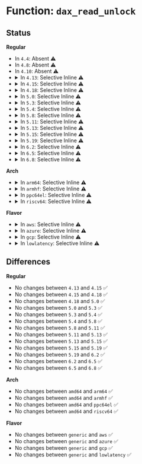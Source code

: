 # Function: <code>dax_read_unlock</code>

## Status
<b>Regular</b>
<ul>
<li>
In <code>4.4</code>: Absent ⚠️
</li>
<li>
In <code>4.8</code>: Absent ⚠️
</li>
<li>
In <code>4.10</code>: Absent ⚠️
</li>
<li>
<details>
<summary>In <code>4.13</code>: Selective Inline ⚠️</summary>

```c
void dax_read_unlock(int id);
```

**Collision:** Unique Global

**Inline:** Selective

**Transformation:** False

**Instances:**

```
In drivers/dax/super.c (ffffffff8163ce64)
Location: drivers/dax/super.c:42
Inline: True
Inline callers:
  - drivers/dax/super.c:dax_get_by_host
  - drivers/dax/super.c:__bdev_dax_supported
Direct callers:
  - fs/dax.c:dax_iomap_fault
  - fs/dax.c:dax_iomap_fault
  - fs/dax.c:dax_iomap_fault
  - fs/dax.c:dax_iomap_fault
  - fs/dax.c:dax_iomap_fault
  - fs/dax.c:dax_iomap_fault
  - fs/dax.c:dax_iomap_actor
  - fs/dax.c:dax_iomap_actor
  - fs/dax.c:__dax_zero_page_range
  - fs/dax.c:__dax_zero_page_range
  - fs/dax.c:dax_writeback_mapping_range
  - fs/dax.c:dax_writeback_mapping_range
```
**Symbols:**

```
ffffffff8163caf0-ffffffff8163cb09: dax_read_unlock (STB_GLOBAL)
```
</details>
</li>
<li>
<details>
<summary>In <code>4.15</code>: Selective Inline ⚠️</summary>

```c
void dax_read_unlock(int id);
```

**Collision:** Unique Global

**Inline:** Selective

**Transformation:** False

**Instances:**

```
In drivers/dax/super.c (ffffffff816a5b34)
Location: drivers/dax/super.c:43
Inline: True
Inline callers:
  - drivers/dax/super.c:dax_get_by_host
  - drivers/dax/super.c:__bdev_dax_supported
Direct callers:
  - fs/dax.c:dax_iomap_fault
  - fs/dax.c:dax_iomap_fault
  - fs/dax.c:dax_iomap_actor
  - fs/dax.c:dax_iomap_actor
  - fs/dax.c:__dax_zero_page_range
  - fs/dax.c:__dax_zero_page_range
  - fs/dax.c:dax_iomap_pfn
  - fs/dax.c:dax_writeback_mapping_range
  - fs/dax.c:dax_writeback_mapping_range
```
**Symbols:**

```
ffffffff816a5780-ffffffff816a5799: dax_read_unlock (STB_GLOBAL)
```
</details>
</li>
<li>
<details>
<summary>In <code>4.18</code>: Selective Inline ⚠️</summary>

```c
void dax_read_unlock(int id);
```

**Collision:** Unique Global

**Inline:** Selective

**Transformation:** False

**Instances:**

```
In drivers/dax/super.c (ffffffff816e1f54)
Location: drivers/dax/super.c:43
Inline: True
Inline callers:
  - drivers/dax/super.c:dax_get_by_host
Direct callers:
  - fs/dax.c:dax_iomap_actor
  - fs/dax.c:dax_iomap_actor
  - fs/dax.c:dax_iomap_pfn
```
**Symbols:**

```
ffffffff816e19d0-ffffffff816e19e9: dax_read_unlock (STB_GLOBAL)
```
</details>
</li>
<li>
<details>
<summary>In <code>5.0</code>: Selective Inline ⚠️</summary>

```c
void dax_read_unlock(int id);
```

**Collision:** Unique Global

**Inline:** Selective

**Transformation:** False

**Instances:**

```
In drivers/dax/super.c (ffffffff81705374)
Location: drivers/dax/super.c:43
Inline: True
Inline callers:
  - drivers/dax/super.c:dax_get_by_host
Direct callers:
  - fs/dax.c:dax_iomap_actor
  - fs/dax.c:dax_iomap_actor
  - fs/dax.c:dax_iomap_pfn
```
**Symbols:**

```
ffffffff81704df0-ffffffff81704e09: dax_read_unlock (STB_GLOBAL)
```
</details>
</li>
<li>
<details>
<summary>In <code>5.3</code>: Selective Inline ⚠️</summary>

```c
void dax_read_unlock(int id);
```

**Collision:** Unique Global

**Inline:** Selective

**Transformation:** False

**Instances:**

```
In drivers/dax/super.c (ffffffff8173f208)
Location: drivers/dax/super.c:37
Inline: True
Inline callers:
  - drivers/dax/super.c:dax_get_by_host
  - drivers/dax/super.c:__bdev_dax_supported
Direct callers:
  - fs/dax.c:dax_iomap_actor
  - fs/dax.c:dax_iomap_actor
  - fs/dax.c:dax_iomap_pfn
```
**Symbols:**

```
ffffffff8173f140-ffffffff8173f16e: dax_read_unlock (STB_GLOBAL)
```
</details>
</li>
<li>
<details>
<summary>In <code>5.4</code>: Selective Inline ⚠️</summary>

```c
void dax_read_unlock(int id);
```

**Collision:** Unique Global

**Inline:** Selective

**Transformation:** False

**Instances:**

```
In drivers/dax/super.c (ffffffff817633e8)
Location: drivers/dax/super.c:37
Inline: True
Inline callers:
  - drivers/dax/super.c:dax_get_by_host
  - drivers/dax/super.c:__bdev_dax_supported
Direct callers:
  - fs/dax.c:dax_iomap_actor
  - fs/dax.c:dax_iomap_actor
  - fs/dax.c:dax_iomap_pfn
```
**Symbols:**

```
ffffffff817632b0-ffffffff817632de: dax_read_unlock (STB_GLOBAL)
```
</details>
</li>
<li>
<details>
<summary>In <code>5.8</code>: Selective Inline ⚠️</summary>

```c
void dax_read_unlock(int id);
```

**Collision:** Unique Global

**Inline:** Selective

**Transformation:** False

**Instances:**

```
In drivers/dax/super.c (ffffffff81823288)
Location: drivers/dax/super.c:37
Inline: True
Inline callers:
  - drivers/dax/super.c:dax_get_by_host
  - drivers/dax/super.c:__bdev_dax_supported
  - drivers/dax/super.c:__generic_fsdax_supported
Direct callers:
  - fs/dax.c:dax_iomap_actor
  - fs/dax.c:dax_iomap_actor
  - fs/dax.c:dax_iomap_zero
  - fs/dax.c:dax_iomap_zero
  - fs/dax.c:dax_iomap_zero
  - fs/dax.c:dax_iomap_pfn
  - drivers/md/dm-table.c:device_supports_dax
```
**Symbols:**

```
ffffffff81823150-ffffffff8182317e: dax_read_unlock (STB_GLOBAL)
```
</details>
</li>
<li>
<details>
<summary>In <code>5.11</code>: Selective Inline ⚠️</summary>

```c
void dax_read_unlock(int id);
```

**Collision:** Unique Global

**Inline:** Selective

**Transformation:** False

**Instances:**

```
In drivers/dax/super.c (ffffffff81831fc8)
Location: drivers/dax/super.c:37
Inline: True
Inline callers:
  - drivers/dax/super.c:dax_get_by_host
  - drivers/dax/super.c:__bdev_dax_supported
  - drivers/dax/super.c:__generic_fsdax_supported
  - drivers/dax/super.c:__generic_fsdax_supported
Direct callers:
  - fs/dax.c:dax_iomap_actor
  - fs/dax.c:dax_iomap_actor
  - fs/dax.c:dax_iomap_zero
  - fs/dax.c:dax_iomap_zero
  - fs/dax.c:dax_iomap_pfn
  - drivers/md/dm-table.c:device_not_dax_capable
```
**Symbols:**

```
ffffffff81831e90-ffffffff81831ebe: dax_read_unlock (STB_GLOBAL)
```
</details>
</li>
<li>
<details>
<summary>In <code>5.13</code>: Selective Inline ⚠️</summary>

```c
void dax_read_unlock(int id);
```

**Collision:** Unique Global

**Inline:** Selective

**Transformation:** False

**Instances:**

```
In drivers/dax/super.c (ffffffff818156f8)
Location: drivers/dax/super.c:37
Inline: True
Inline callers:
  - drivers/dax/super.c:dax_get_by_host
  - drivers/dax/super.c:__bdev_dax_supported
  - drivers/dax/super.c:__generic_fsdax_supported
  - drivers/dax/super.c:__generic_fsdax_supported
Direct callers:
  - fs/dax.c:dax_iomap_pte_fault
  - fs/dax.c:dax_iomap_pte_fault
  - fs/dax.c:dax_iomap_actor
  - fs/dax.c:dax_iomap_actor
  - fs/dax.c:dax_iomap_zero
  - fs/dax.c:dax_iomap_zero
  - fs/dax.c:dax_iomap_pfn
  - drivers/md/dm-table.c:device_not_dax_capable
```
**Symbols:**

```
ffffffff818150c0-ffffffff818150ee: dax_read_unlock (STB_GLOBAL)
```
</details>
</li>
<li>
<details>
<summary>In <code>5.15</code>: Selective Inline ⚠️</summary>

```c
void dax_read_unlock(int id);
```

**Collision:** Unique Global

**Inline:** Selective

**Transformation:** False

**Instances:**

```
In drivers/dax/super.c (ffffffff8189fa62)
Location: drivers/dax/super.c:55
Inline: True
Inline callers:
  - drivers/dax/super.c:generic_fsdax_supported
  - drivers/dax/super.c:generic_fsdax_supported
  - drivers/dax/super.c:dax_get_by_host
Direct callers:
  - fs/dax.c:dax_fault_iter
  - fs/dax.c:dax_fault_iter
  - fs/dax.c:dax_fault_iter
  - fs/dax.c:dax_fault_iter
  - fs/dax.c:dax_fault_iter
  - fs/dax.c:dax_fault_cow_page
  - fs/dax.c:dax_fault_cow_page
  - fs/dax.c:dax_iomap_iter
  - fs/dax.c:dax_iomap_iter
  - fs/dax.c:dax_iomap_zero
  - fs/dax.c:dax_iomap_zero
```
**Symbols:**

```
ffffffff8189f830-ffffffff8189f85e: dax_read_unlock (STB_GLOBAL)
```
</details>
</li>
<li>
<details>
<summary>In <code>5.19</code>: Selective Inline ⚠️</summary>

```c
void dax_read_unlock(int id);
```

**Collision:** Unique Global

**Inline:** Selective

**Transformation:** False

**Instances:**

```
In drivers/dax/super.c (ffffffff819e945e)
Location: drivers/dax/super.c:47
Inline: True
Inline callers:
  - drivers/dax/super.c:fs_dax_get_by_bdev
Direct callers:
  - fs/dax.c:dax_fault_iter
  - fs/dax.c:dax_fault_iter
  - fs/dax.c:dax_fault_iter
  - fs/dax.c:dax_fault_cow_page
  - fs/dax.c:dax_fault_cow_page
  - fs/dax.c:dax_iomap_iter
  - fs/dax.c:dax_iomap_iter
  - fs/dax.c:dax_zero_range
```
**Symbols:**

```
ffffffff819e8f40-ffffffff819e8f7e: dax_read_unlock (STB_GLOBAL)
```
</details>
</li>
<li>
<details>
<summary>In <code>6.2</code>: Selective Inline ⚠️</summary>

```c
void dax_read_unlock(int id);
```

**Collision:** Unique Global

**Inline:** Selective

**Transformation:** False

**Instances:**

```
In drivers/dax/super.c (ffffffff81b65b3a)
Location: drivers/dax/super.c:51
Inline: True
Inline callers:
  - drivers/dax/super.c:dax_holder_notify_failure
  - drivers/dax/super.c:fs_dax_get_by_bdev
Direct callers:
  - fs/dax.c:dax_dedupe_file_range_compare
  - fs/dax.c:dax_dedupe_file_range_compare
  - fs/dax.c:dax_dedupe_file_range_compare
  - fs/dax.c:dax_fault_cow_page
  - fs/dax.c:dax_fault_cow_page
  - fs/dax.c:dax_iomap_iter
  - fs/dax.c:dax_iomap_iter
  - fs/dax.c:dax_zero_range
  - fs/dax.c:dax_zero_range
  - fs/dax.c:dax_file_unshare
  - fs/dax.c:dax_iomap_direct_access
```
**Symbols:**

```
ffffffff81b65350-ffffffff81b6538e: dax_read_unlock (STB_GLOBAL)
```
</details>
</li>
<li>
<details>
<summary>In <code>6.5</code>: Selective Inline ⚠️</summary>

```c
void dax_read_unlock(int id);
```

**Collision:** Unique Global

**Inline:** Selective

**Transformation:** False

**Instances:**

```
In drivers/dax/super.c (ffffffff81bb915a)
Location: drivers/dax/super.c:51
Inline: True
Inline callers:
  - drivers/dax/super.c:dax_holder_notify_failure
  - drivers/dax/super.c:fs_dax_get_by_bdev
Direct callers:
  - fs/dax.c:dax_range_compare_iter
  - fs/dax.c:dax_range_compare_iter
  - fs/dax.c:dax_fault_cow_page
  - fs/dax.c:dax_fault_cow_page
  - fs/dax.c:dax_iomap_iter
  - fs/dax.c:dax_iomap_iter
  - fs/dax.c:dax_zero_range
  - fs/dax.c:dax_zero_range
  - fs/dax.c:dax_unshare_iter
  - fs/dax.c:dax_unshare_iter
  - fs/dax.c:dax_iomap_direct_access
```
**Symbols:**

```
ffffffff81bb8950-ffffffff81bb898e: dax_read_unlock (STB_GLOBAL)
```
</details>
</li>
<li>
<details>
<summary>In <code>6.8</code>: Selective Inline ⚠️</summary>

```c
void dax_read_unlock(int id);
```

**Collision:** Unique Global

**Inline:** Selective

**Transformation:** False

**Instances:**

```
In drivers/dax/super.c (ffffffff81c0d7ba)
Location: drivers/dax/super.c:51
Inline: True
Inline callers:
  - drivers/dax/super.c:dax_holder_notify_failure
  - drivers/dax/super.c:fs_dax_get_by_bdev
Direct callers:
  - fs/dax.c:dax_range_compare_iter
  - fs/dax.c:dax_range_compare_iter
  - fs/dax.c:dax_fault_cow_page
  - fs/dax.c:dax_fault_cow_page
  - fs/dax.c:dax_iomap_iter
  - fs/dax.c:dax_iomap_iter
  - fs/dax.c:dax_zero_range
  - fs/dax.c:dax_zero_range
  - fs/dax.c:dax_unshare_iter
  - fs/dax.c:dax_unshare_iter
  - fs/dax.c:dax_iomap_direct_access
```
**Symbols:**

```
ffffffff81c0cfb0-ffffffff81c0cfee: dax_read_unlock (STB_GLOBAL)
```
</details>
</li>
</ul>
<b>Arch</b>
<ul>
<li>
<details>
<summary>In <code>arm64</code>: Selective Inline ⚠️</summary>

```c
void dax_read_unlock(int id);
```

**Collision:** Unique Global

**Inline:** Selective

**Transformation:** False

**Instances:**

```
In drivers/dax/super.c (ffff8000109630e8)
Location: drivers/dax/super.c:37
Inline: True
Inline callers:
  - drivers/dax/super.c:dax_get_by_host
  - drivers/dax/super.c:__bdev_dax_supported
Direct callers:
  - fs/dax.c:dax_iomap_actor
  - fs/dax.c:dax_iomap_actor
  - fs/dax.c:dax_iomap_actor
```
**Symbols:**

```
ffff800010962ef8-ffff800010962f54: dax_read_unlock (STB_GLOBAL)
```
</details>
</li>
<li>
<details>
<summary>In <code>armhf</code>: Selective Inline ⚠️</summary>

```c
void dax_read_unlock(int id);
```

**Collision:** Unique Global

**Inline:** Selective

**Transformation:** False

**Instances:**

```
In drivers/dax/super.c (c0a3a410)
Location: drivers/dax/super.c:37
Inline: True
Inline callers:
  - drivers/dax/super.c:dax_get_by_host
  - drivers/dax/super.c:__bdev_dax_supported
```
**Symbols:**

```
c0a39f9c-c0a3a004: dax_read_unlock (STB_GLOBAL)
```
</details>
</li>
<li>
<details>
<summary>In <code>ppc64el</code>: Selective Inline ⚠️</summary>

```c
void dax_read_unlock(int id);
```

**Collision:** Unique Global

**Inline:** Selective

**Transformation:** False

**Instances:**

```
In drivers/dax/super.c (c000000000a19700)
Location: drivers/dax/super.c:37
Inline: True
Inline callers:
  - drivers/dax/super.c:dax_get_by_host
  - drivers/dax/super.c:__bdev_dax_supported
Direct callers:
  - fs/dax.c:dax_iomap_actor
  - fs/dax.c:dax_iomap_actor
  - fs/dax.c:dax_iomap_actor
  - fs/dax.c:dax_iomap_pfn
```
**Symbols:**

```
c000000000a19440-c000000000a194b4: dax_read_unlock (STB_GLOBAL)
```
</details>
</li>
<li>
<details>
<summary>In <code>riscv64</code>: Selective Inline ⚠️</summary>

```c
void dax_read_unlock(int id);
```

**Collision:** Unique Global

**Inline:** Selective

**Transformation:** False

**Instances:**

```
In drivers/dax/super.c (ffffffe0005d07e4)
Location: drivers/dax/super.c:37
Inline: True
Inline callers:
  - drivers/dax/super.c:dax_get_by_host
  - drivers/dax/super.c:__bdev_dax_supported
Direct callers:
  - fs/dax.c:dax_iomap_actor
  - fs/dax.c:dax_iomap_actor
  - fs/dax.c:dax_iomap_actor
```
**Symbols:**

```
ffffffe0005d063c-ffffffe0005d0678: dax_read_unlock (STB_GLOBAL)
```
</details>
</li>
</ul>
<b>Flavor</b>
<ul>
<li>
<details>
<summary>In <code>aws</code>: Selective Inline ⚠️</summary>

```c
void dax_read_unlock(int id);
```

**Collision:** Unique Global

**Inline:** Selective

**Transformation:** False

**Instances:**

```
In drivers/dax/super.c (ffffffff81717ad8)
Location: drivers/dax/super.c:37
Inline: True
Inline callers:
  - drivers/dax/super.c:dax_get_by_host
  - drivers/dax/super.c:__bdev_dax_supported
Direct callers:
  - fs/dax.c:dax_iomap_actor
  - fs/dax.c:dax_iomap_actor
  - fs/dax.c:dax_iomap_pfn
```
**Symbols:**

```
ffffffff817179a0-ffffffff817179ce: dax_read_unlock (STB_GLOBAL)
```
</details>
</li>
<li>
<details>
<summary>In <code>azure</code>: Selective Inline ⚠️</summary>

```c
void dax_read_unlock(int id);
```

**Collision:** Unique Global

**Inline:** Selective

**Transformation:** False

**Instances:**

```
In drivers/dax/super.c (ffffffff816f0008)
Location: drivers/dax/super.c:37
Inline: True
Inline callers:
  - drivers/dax/super.c:dax_get_by_host
  - drivers/dax/super.c:__bdev_dax_supported
Direct callers:
  - fs/dax.c:dax_iomap_actor
  - fs/dax.c:dax_iomap_actor
  - fs/dax.c:dax_iomap_pfn
  - drivers/dax/device.c:dev_dax_huge_fault
```
**Symbols:**

```
ffffffff816efed0-ffffffff816efefe: dax_read_unlock (STB_GLOBAL)
```
</details>
</li>
<li>
<details>
<summary>In <code>gcp</code>: Selective Inline ⚠️</summary>

```c
void dax_read_unlock(int id);
```

**Collision:** Unique Global

**Inline:** Selective

**Transformation:** False

**Instances:**

```
In drivers/dax/super.c (ffffffff817568a8)
Location: drivers/dax/super.c:37
Inline: True
Inline callers:
  - drivers/dax/super.c:dax_get_by_host
  - drivers/dax/super.c:__bdev_dax_supported
Direct callers:
  - fs/dax.c:dax_iomap_actor
  - fs/dax.c:dax_iomap_actor
  - fs/dax.c:dax_iomap_pfn
```
**Symbols:**

```
ffffffff81756770-ffffffff8175679e: dax_read_unlock (STB_GLOBAL)
```
</details>
</li>
<li>
<details>
<summary>In <code>lowlatency</code>: Selective Inline ⚠️</summary>

```c
void dax_read_unlock(int id);
```

**Collision:** Unique Global

**Inline:** Selective

**Transformation:** False

**Instances:**

```
In drivers/dax/super.c (ffffffff81771d06)
Location: drivers/dax/super.c:37
Inline: True
Inline callers:
  - drivers/dax/super.c:dax_get_by_host
  - drivers/dax/super.c:__bdev_dax_supported
Direct callers:
  - fs/dax.c:dax_iomap_actor
  - fs/dax.c:dax_iomap_actor
  - fs/dax.c:dax_iomap_pfn
```
**Symbols:**

```
ffffffff81771c40-ffffffff81771c6e: dax_read_unlock (STB_GLOBAL)
```
</details>
</li>
</ul>

## Differences
<b>Regular</b>
<ul>
<li>
No changes between <code>4.13</code> and <code>4.15</code> ✅
</li>
<li>
No changes between <code>4.15</code> and <code>4.18</code> ✅
</li>
<li>
No changes between <code>4.18</code> and <code>5.0</code> ✅
</li>
<li>
No changes between <code>5.0</code> and <code>5.3</code> ✅
</li>
<li>
No changes between <code>5.3</code> and <code>5.4</code> ✅
</li>
<li>
No changes between <code>5.4</code> and <code>5.8</code> ✅
</li>
<li>
No changes between <code>5.8</code> and <code>5.11</code> ✅
</li>
<li>
No changes between <code>5.11</code> and <code>5.13</code> ✅
</li>
<li>
No changes between <code>5.13</code> and <code>5.15</code> ✅
</li>
<li>
No changes between <code>5.15</code> and <code>5.19</code> ✅
</li>
<li>
No changes between <code>5.19</code> and <code>6.2</code> ✅
</li>
<li>
No changes between <code>6.2</code> and <code>6.5</code> ✅
</li>
<li>
No changes between <code>6.5</code> and <code>6.8</code> ✅
</li>
</ul>
<b>Arch</b>
<ul>
<li>
No changes between <code>amd64</code> and <code>arm64</code> ✅
</li>
<li>
No changes between <code>amd64</code> and <code>armhf</code> ✅
</li>
<li>
No changes between <code>amd64</code> and <code>ppc64el</code> ✅
</li>
<li>
No changes between <code>amd64</code> and <code>riscv64</code> ✅
</li>
</ul>
<b>Flavor</b>
<ul>
<li>
No changes between <code>generic</code> and <code>aws</code> ✅
</li>
<li>
No changes between <code>generic</code> and <code>azure</code> ✅
</li>
<li>
No changes between <code>generic</code> and <code>gcp</code> ✅
</li>
<li>
No changes between <code>generic</code> and <code>lowlatency</code> ✅
</li>
</ul>

